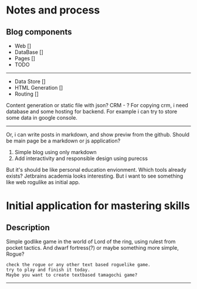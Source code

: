 # Notes and process


## Blog components
 - Web []
 - DataBase []
 - Pages []
 - TODO
---

 - Data Store []
 - HTML Generation []
 - Routing []

Content generation or static file with json?
CRM - ?
For copying crm, i need database and some hosting for backend.
For example i can try to store some data in google console.

---

Or, i can write posts in markdown, and show previw from the github.
Should be main page be a markdown or js application?

 1. Simple blog using only markdown
 2. Add interactivity and responsible design using purecss
 
But it's should be like personal education envionment.
Which tools already exists?
Jetbrains academia looks interesting.
But i want to see something like web rogulike as initial app.


# Initial application for mastering skills

## Description
Simple godlike game in the world of Lord of the ring, using rulest from pocket tactics.
And dwarf fortress(?) or maybe something more simple, Rogue?

```
check the rogue or any other text based roguelike game.
try to play and finish it today.
Maybe you want to create textbased tamagochi game?
```

---
